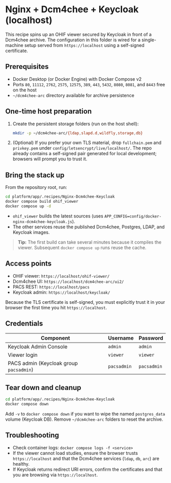 # Nginx + Dcm4chee + Keycloak (localhost)

This recipe spins up an OHIF viewer secured by Keycloak in front of a Dcm4chee archive. The configuration in this folder is wired for a single-machine setup served from `https://localhost` using a self-signed certificate.

## Prerequisites

- Docker Desktop (or Docker Engine) with Docker Compose v2
- Ports `80`, `11112`, `2762`, `2575`, `12575`, `389`, `443`, `5432`, `8080`, `8081`, and `8443` free on the host
- `~/dcm4chee-arc` directory available for archive persistence

## One-time host preparation

1. Create the persistent storage folders (run on the host shell):
   ```bash
   mkdir -p ~/dcm4chee-arc/{ldap,slapd.d,wildfly,storage,db}
   ```
2. (Optional) If you prefer your own TLS material, drop `fullchain.pem` and `privkey.pem` under `config/letsencrypt/live/localhost/`. The repo already contains a self-signed pair generated for local development; browsers will prompt you to trust it.

## Bring the stack up

From the repository root, run:

```bash
cd platform/app/.recipes/Nginx-Dcm4chee-Keycloak
docker compose build ohif_viewer
docker compose up -d
```

- `ohif_viewer` builds the latest sources (uses `APP_CONFIG=config/docker-nginx-dcm4chee-keycloak.js`).
- The other services reuse the published Dcm4chee, Postgres, LDAP, and Keycloak images.

> **Tip:** The first build can take several minutes because it compiles the viewer. Subsequent `docker compose up` runs reuse the cache.

## Access points

- OHIF viewer: `https://localhost/ohif-viewer/`
- Dcm4chee UI: `https://localhost/dcm4chee-arc/ui2/`
- PACS REST: `https://localhost/pacs`
- Keycloak admin: `https://localhost/keycloak/`

Because the TLS certificate is self-signed, you must explicitly trust it in your browser the first time you hit `https://localhost`.

## Credentials

| Component  | Username    | Password   |
|------------|-------------|------------|
| Keycloak Admin Console | `admin` | `admin` |
| Viewer login | `viewer` | `viewer` |
| PACS admin (Keycloak group `pacsadmin`) | `pacsadmin` | `pacsadmin` |

## Tear down and cleanup

```bash
cd platform/app/.recipes/Nginx-Dcm4chee-Keycloak
docker compose down
```

Add `-v` to `docker compose down` if you want to wipe the named `postgres_data` volume (Keycloak DB). Remove `~/dcm4chee-arc` folders to reset the archive.

## Troubleshooting

- Check container logs: `docker compose logs -f <service>`
- If the viewer cannot load studies, ensure the browser trusts `https://localhost` and that the Dcm4chee services (`ldap`, `db`, `arc`) are healthy.
- If Keycloak returns redirect URI errors, confirm the certificates and that you are browsing via `https://localhost`.
